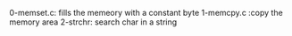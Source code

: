 0-memset.c: fills the memeory with a constant byte
1-memcpy.c :copy the memory area
2-strchr: search char in a string
